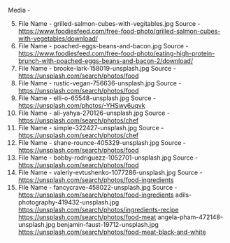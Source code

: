 
Media - 

5) File Name - grilled-salmon-cubes-with-vegitables.jpg  Source - https://www.foodiesfeed.com/free-food-photo/grilled-salmon-cubes-with-vegetables/download/
6) File Name - poached-eggs-beans-and-bacon.jpg  Source - https://www.foodiesfeed.com/free-food-photo/eating-high-protein-brunch-with-poached-eggs-beans-and-bacon-2/download/
7) File Name - brooke-lark-158019-unsplash.jpg Source - https://unsplash.com/search/photos/food
7) File Name - rustic-vegan-756636-unsplash.jpg Source - https://unsplash.com/search/photos/food
8) File Name - elli-o-65548-unsplash.jpg Source - https://unsplash.com/photos/-YHSwy6uqvk
8) File Name - ali-yahya-270126-unsplash.jpg Source - https://unsplash.com/search/photos/chef
8) File Name - simple-322427-unsplash.jpg Source - https://unsplash.com/search/photos/chef
8) File Name - shane-rounce-405329-unsplash.jpg Source - https://unsplash.com/search/photos/food
8) File Name - bobby-rodriguezz-1052701-unsplash.jpg Source - https://unsplash.com/search/photos/food
8) File Name - valeriy-evtushenko-1077286-unsplash.jpg Source - https://unsplash.com/search/photos/food-ingredients
8) File Name - fancycrave-458022-unsplash.jpg Source - https://unsplash.com/search/photos/food-ingredients
adils-photography-419432-unsplash.jpg https://unsplash.com/search/photos/ingredients-recipe
https://unsplash.com/search/photos/food-meat angela-pham-472148-unsplash.jpg
benjamin-faust-19712-unsplash.jpg https://unsplash.com/search/photos/food-meat-black-and-white